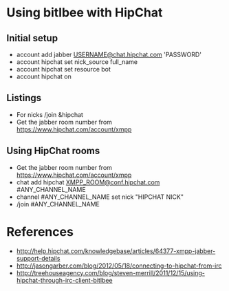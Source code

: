 # Using bitlbee with HipChat

## Initial setup


 * account add jabber USERNAME@chat.hipchat.com 'PASSWORD'
 * account hipchat set nick_source full_name
 * account hipchat set resource bot
 * account hipchat on

## Listings

 * For nicks /join &hipchat
 * Get the jabber room number from https://www.hipchat.com/account/xmpp

## Using HipChat rooms

 * Get the jabber room number from https://www.hipchat.com/account/xmpp
 * chat add hipchat XMPP_ROOM@conf.hipchat.com #ANY_CHANNEL_NAME
 * channel #ANY_CHANNEL_NAME set nick "HIPCHAT NICK"
 * /join #ANY_CHANNEL_NAME

# References

 * http://help.hipchat.com/knowledgebase/articles/64377-xmpp-jabber-support-details
 * http://jasongarber.com/blog/2012/05/18/connecting-to-hipchat-from-irc
 * http://treehouseagency.com/blog/steven-merrill/2011/12/15/using-hipchat-through-irc-client-bitlbee
